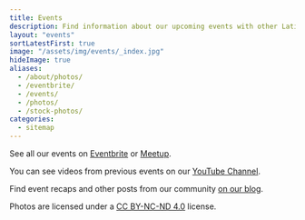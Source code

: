 ```yaml
---
title: Events
description: Find information about our upcoming events with other Latinx in Tech.
layout: "events"
sortLatestFirst: true
image: "/assets/img/events/_index.jpg"
hideImage: true
aliases:
  - /about/photos/
  - /eventbrite/
  - /events/
  - /photos/
  - /stock-photos/
categories:
  - sitemap
---
```


See all our events on [Eventbrite](https://techqueria.eventbrite.com) or [Meetup](https://meetup.com/techqueria).

You can see videos from previous events on our [YouTube Channel](https://www.youtube.com/channel/UCUhXR0BOgyqrS1E_Sr4PVjQ).

Find event recaps and other posts from our community [on our blog](/blog/).

Photos are licensed under a [CC BY-NC-ND 4.0](https://creativecommons.org/licenses/by-nc-nd/4.0/) license.
